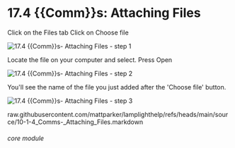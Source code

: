 # 17.4 {{Comm}}s: Attaching Files


Click on the Files tab
Click on Choose file

![17.4 {{Comm}}s- Attaching Files - step 1](17.4_Communications-_Attaching_Files_im_1.png)

Locate the file on your computer and select. Press Open

![17.4 {{Comm}}s- Attaching Files - step 2](17.4_Communications-_Attaching_Files_im_2.png)

You&#039;ll see the name of the file you just added after the &#039;Choose file&#039; button.

![17.4 {{Comm}}s- Attaching Files - step 3](17.4_Communications-_Attaching_Files_im_3.png)

raw.githubusercontent.com/mattparker/lamplighthelp/refs/heads/main/source/10-1-4_Comms-_Attaching_Files.markdown


###### core module
